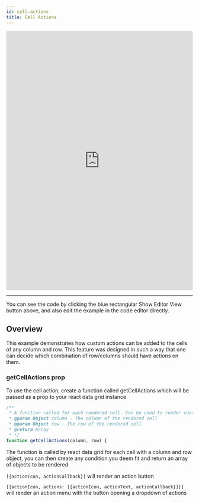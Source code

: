 ```yaml
---
id: cell-actions
title: Cell Actions
---
```

<iframe src="https://codesandbox.io/embed/r57ox1p39q?autoresize=1&hidenavigation=1&view=preview" style="width:100%; height:700px; border:0; border-radius: 4px; " sandbox="allow-modals allow-forms allow-popups allow-scripts allow-same-origin"></iframe>

----
You can see the code by clicking the blue rectangular Show Editor View button above, and also edit the example in the code editor directly.

Overview
-----
This example demonstrates how custom actions can be added to the cells of any column and row.
This feature was designed in such a way that one can decide which combination of row/columns should have actions on them.

### getCellActions prop
To use the cell action, create a function called getCellActions which will be passed as a prop to your react data grid instance
```javascript
/**
 * A function called for each rendered cell. Can be used to render custom cell icons each with corresponding action
 * @param Object column - The column of the rendered cell
 * @param Object row - The row of the rendered cell
 * @return Array
 * */
function getCellActions(column, row) {
```
The function is called by react data grid for each cell with a column and row object, you can then create any condition you deem fit and return an array of objects to be rendered

`[{actionIcon, actionCallback}]` will render an action button

`[{actionIcon, actions: [{actionIcon, actionText, actionCallback}]}]` will render an action menu with the button opening a dropdown of actions
